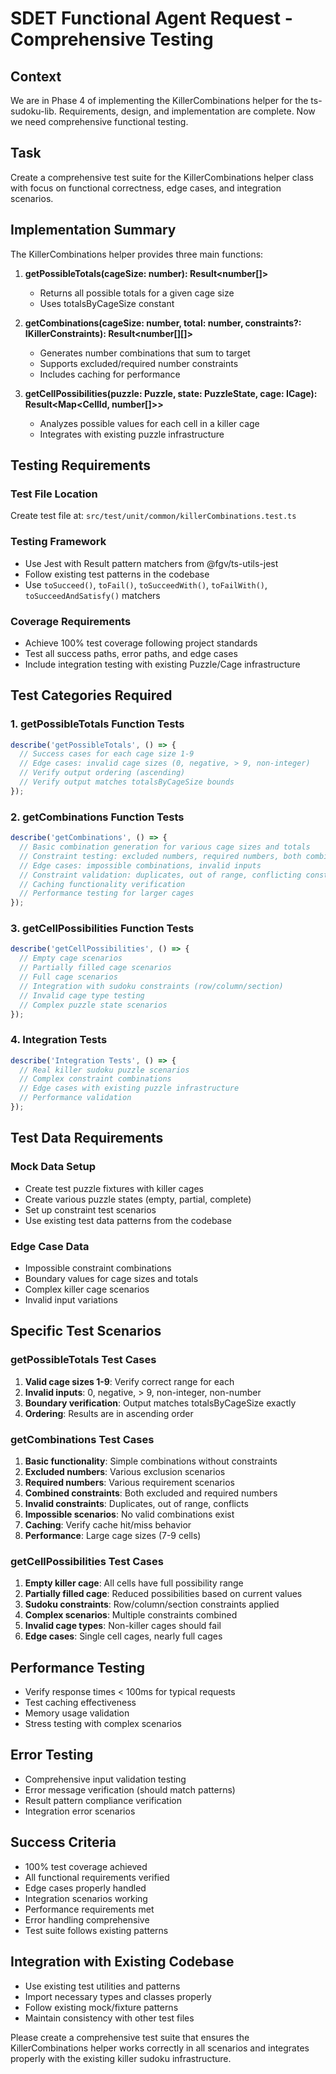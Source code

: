 # SDET Functional Agent Request - Comprehensive Testing

## Context
We are in Phase 4 of implementing the KillerCombinations helper for the ts-sudoku-lib. Requirements, design, and implementation are complete. Now we need comprehensive functional testing.

## Task
Create a comprehensive test suite for the KillerCombinations helper class with focus on functional correctness, edge cases, and integration scenarios.

## Implementation Summary
The KillerCombinations helper provides three main functions:

1. **getPossibleTotals(cageSize: number): Result<number[]>**
   - Returns all possible totals for a given cage size
   - Uses totalsByCageSize constant

2. **getCombinations(cageSize: number, total: number, constraints?: IKillerConstraints): Result<number[][]>**
   - Generates number combinations that sum to target
   - Supports excluded/required number constraints
   - Includes caching for performance

3. **getCellPossibilities(puzzle: Puzzle, state: PuzzleState, cage: ICage): Result<Map<CellId, number[]>>**
   - Analyzes possible values for each cell in a killer cage
   - Integrates with existing puzzle infrastructure

## Testing Requirements

### Test File Location
Create test file at: `src/test/unit/common/killerCombinations.test.ts`

### Testing Framework
- Use Jest with Result pattern matchers from @fgv/ts-utils-jest
- Follow existing test patterns in the codebase
- Use `toSucceed()`, `toFail()`, `toSucceedWith()`, `toFailWith()`, `toSucceedAndSatisfy()` matchers

### Coverage Requirements
- Achieve 100% test coverage following project standards
- Test all success paths, error paths, and edge cases
- Include integration testing with existing Puzzle/Cage infrastructure

## Test Categories Required

### 1. getPossibleTotals Function Tests
```typescript
describe('getPossibleTotals', () => {
  // Success cases for each cage size 1-9
  // Edge cases: invalid cage sizes (0, negative, > 9, non-integer)
  // Verify output ordering (ascending)
  // Verify output matches totalsByCageSize bounds
});
```

### 2. getCombinations Function Tests
```typescript
describe('getCombinations', () => {
  // Basic combination generation for various cage sizes and totals
  // Constraint testing: excluded numbers, required numbers, both combined
  // Edge cases: impossible combinations, invalid inputs
  // Constraint validation: duplicates, out of range, conflicting constraints
  // Caching functionality verification
  // Performance testing for larger cages
});
```

### 3. getCellPossibilities Function Tests
```typescript
describe('getCellPossibilities', () => {
  // Empty cage scenarios
  // Partially filled cage scenarios
  // Full cage scenarios
  // Integration with sudoku constraints (row/column/section)
  // Invalid cage type testing
  // Complex puzzle state scenarios
});
```

### 4. Integration Tests
```typescript
describe('Integration Tests', () => {
  // Real killer sudoku puzzle scenarios
  // Complex constraint combinations
  // Edge cases with existing puzzle infrastructure
  // Performance validation
});
```

## Test Data Requirements

### Mock Data Setup
- Create test puzzle fixtures with killer cages
- Create various puzzle states (empty, partial, complete)
- Set up constraint test scenarios
- Use existing test data patterns from the codebase

### Edge Case Data
- Impossible constraint combinations
- Boundary values for cage sizes and totals
- Complex killer cage scenarios
- Invalid input variations

## Specific Test Scenarios

### getPossibleTotals Test Cases
1. **Valid cage sizes 1-9**: Verify correct range for each
2. **Invalid inputs**: 0, negative, > 9, non-integer, non-number
3. **Boundary verification**: Output matches totalsByCageSize exactly
4. **Ordering**: Results are in ascending order

### getCombinations Test Cases
1. **Basic functionality**: Simple combinations without constraints
2. **Excluded numbers**: Various exclusion scenarios
3. **Required numbers**: Various requirement scenarios
4. **Combined constraints**: Both excluded and required numbers
5. **Invalid constraints**: Duplicates, out of range, conflicts
6. **Impossible scenarios**: No valid combinations exist
7. **Caching**: Verify cache hit/miss behavior
8. **Performance**: Large cage sizes (7-9 cells)

### getCellPossibilities Test Cases
1. **Empty killer cage**: All cells have full possibility range
2. **Partially filled cage**: Reduced possibilities based on current values
3. **Sudoku constraints**: Row/column/section constraints applied
4. **Complex scenarios**: Multiple constraints combined
5. **Invalid cage types**: Non-killer cages should fail
6. **Edge cases**: Single cell cages, nearly full cages

## Performance Testing
- Verify response times < 100ms for typical requests
- Test caching effectiveness
- Memory usage validation
- Stress testing with complex scenarios

## Error Testing
- Comprehensive input validation testing
- Error message verification (should match patterns)
- Result pattern compliance verification
- Integration error scenarios

## Success Criteria
- 100% test coverage achieved
- All functional requirements verified
- Edge cases properly handled
- Integration scenarios working
- Performance requirements met
- Error handling comprehensive
- Test suite follows existing patterns

## Integration with Existing Codebase
- Use existing test utilities and patterns
- Import necessary types and classes properly
- Follow existing mock/fixture patterns
- Maintain consistency with other test files

Please create a comprehensive test suite that ensures the KillerCombinations helper works correctly in all scenarios and integrates properly with the existing killer sudoku infrastructure.
